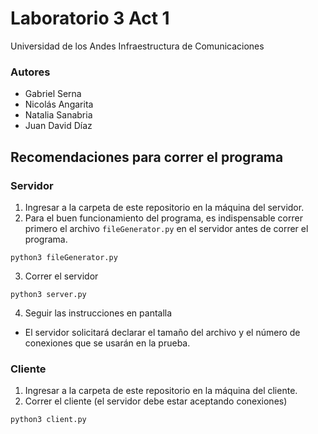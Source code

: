# Laboratorio 3 Act 1

Universidad de los Andes
Infraestructura de Comunicaciones

### Autores

* Gabriel Serna
* Nicolás Angarita
* Natalia Sanabria
* Juan David Díaz

## Recomendaciones para correr el programa

### Servidor

1. Ingresar a la carpeta de este repositorio en la máquina del servidor.
2. Para el buen funcionamiento del programa, es indispensable correr primero el archivo `fileGenerator.py` en el servidor antes de correr el programa.

`python3 fileGenerator.py`

3. Correr el servidor

`python3 server.py`

4. Seguir las instrucciones en pantalla

* El servidor solicitará declarar el tamaño del archivo y el número de conexiones que se usarán en la prueba.

### Cliente

1. Ingresar a la carpeta de este repositorio en la máquina del cliente.
2. Correr el cliente (el servidor debe estar aceptando conexiones)

`python3 client.py`
